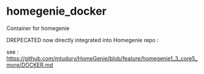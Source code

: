 # homegenie_docker
Container for homegenie

DREPECATED now directly integrated into Homegenie repo :

see :
https://github.com/mtudury/HomeGenie/blob/feature/homegenie1_3_core5_more/DOCKER.md
